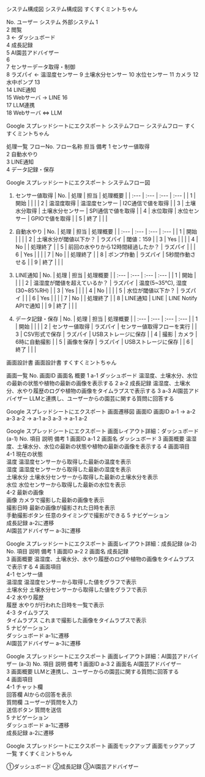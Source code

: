 システム構成図
システム構成図
すくすくミントちゃん

No.	ユーザー		システム		外部システム
1					
2		閲覧			
3		←	ダッシュボード		
4			成長記録		
5			AI園芸アドバイザー		
6					
7				センサーデータ取得・制御	
8			ラズパイ	←	温湿度センサー
9					土壌水分センサー
10					水位センサー
11					カメラ
12					水中ポンプ
13					
14				LINE通知	
15			Webサーバ	→	LINE
16					
17				LLM連携	
18			Webサーバ	⇔	LLM

Google スプレッドシートにエクスポート
システムフロー
システムフロー
すくすくミントちゃん

処理一覧
フローNo.	フロー名称	担当	備考
1	センサー値取得		
2	自動水やり		
3	LINE通知		
4	データ記録・保存		

Google スプレッドシートにエクスポート
システムフロー図
1. センサー値取得
| No. | 処理 | 担当 | 処理概要 |
| :--- | :--- | :--- | :--- |
| 1 | 開始 | | |
| 2 | 温湿度取得 | 温湿度センサー | I2C通信で値を取得 |
| 3 | 土壌水分取得 | 土壌水分センサー | SPI通信で値を取得 |
| 4 | 水位取得 | 水位センサー | GPIOで値を取得 |
| 5 | 終了 | | |

2. 自動水やり
| No. | 処理 | 担当 | 処理概要 |
| :--- | :--- | :--- | :--- |
| 1 | 開始 | | |
| 2 | 土壌水分が閾値以下か？ | ラズパイ | 閾値：159 |
| 3 | Yes | | |
| 4 | No | | 処理終了 |
| 5 | 前回の水やりから12時間経過したか？ | ラズパイ | |
| 6 | Yes | | |
| 7 | No | | 処理終了 |
| 8 | ポンプ作動 | ラズパイ | 5秒間作動させる |
| 9 | 終了 | | |

3. LINE通知
| No. | 処理 | 担当 | 処理概要 |
| :--- | :--- | :--- | :--- |
| 1 | 開始 | | |
| 2 | 温湿度が閾値を超えているか？ | ラズパイ | 温度(5~35℃), 湿度(30~85%RH) |
| 3 | Yes | | |
| 4 | No | | |
| 5 | 水位が閾値以下か？ | ラズパイ | |
| 6 | Yes | | |
| 7 | No | | 処理終了 |
| 8 | LINE通知 | LINE | LINE Notify APIで通知 |
| 9 | 終了 | | |

4. データ記録・保存
| No. | 処理 | 担当 | 処理概要 |
| :--- | :--- | :--- | :--- |
| 1 | 開始 | | |
| 2 | センサー値取得 | ラズパイ | センサー値取得フローを実行 |
| 3 | CSV形式で保存 | ラズパイ | USBストレージに保存 |
| 4 | 撮影 | カメラ | 6時に自動撮影 |
| 5 | 画像を保存 | ラズパイ | USBストレージに保存 |
| 6 | 終了 | | |

画面設計書
画面設計書
すくすくミントちゃん

画面一覧
No.	画面ID	画面名	概要
1	a-1	ダッシュボード	温湿度、土壌水分、水位の最新の状態や植物の最新の画像を表示する
2	a-2	成長記録	温湿度、土壌水分、水やり履歴のログや植物の画像をタイムラプスで表示する
3	a-3	AI園芸アドバイザー	LLMと連携し、ユーザーからの園芸に関する質問に回答する

Google スプレッドシートにエクスポート
画面遷移図
画面ID		画面ID
a-1	→	a-2
a-3
a-2	→	a-1
a-3
a-3	→	a-1
a-2

Google スプレッドシートにエクスポート
画面レイアウト詳細：ダッシュボード (a-1)
No.	項目	説明	備考
1	画面ID	a-1	
2	画面名	ダッシュボード	
3	画面概要	温湿度、土壌水分、水位の最新の状態や植物の最新の画像を表示する	
4	画面項目		
4-1	現在の状態		
温度	温湿度センサーから取得した最新の温度を表示	
湿度	温湿度センサーから取得した最新の湿度を表示	
土壌水分	土壌水分センサーから取得した最新の土壌水分を表示	
水位	水位センサーから取得した最新の水位を表示	
4-2	最新の画像		
画像	カメラで撮影した最新の画像を表示	
撮影日時	最新の画像が撮影された日時を表示	
手動撮影ボタン	任意のタイミングで撮影ができる	
5	ナビゲーション		
成長記録	a-2に遷移	
AI園芸アドバイザー	a-3に遷移	

Google スプレッドシートにエクスポート
画面レイアウト詳細：成長記録 (a-2)
No.	項目	説明	備考
1	画面ID	a-2	
2	画面名	成長記録	
3	画面概要	温湿度、土壌水分、水やり履歴のログや植物の画像をタイムラプスで表示する	
4	画面項目		
4-1	センサー値		
温湿度	温湿度センサーから取得した値をグラフで表示	
土壌水分	土壌水分センサーから取得した値をグラフで表示	
4-2	水やり履歴		
履歴	水やりが行われた日時を一覧で表示	
4-3	タイムラプス		
タイムラプス	これまで撮影した画像をタイムラプスで表示	
5	ナビゲーション		
ダッシュボード	a-1に遷移	
AI園芸アドバイザー	a-3に遷移	

Google スプレッドシートにエクスポート
画面レイアウト詳細：AI園芸アドバイザー (a-3)
No.	項目	説明	備考
1	画面ID	a-3	
2	画面名	AI園芸アドバイザー	
3	画面概要	LLMと連携し、ユーザーからの園芸に関する質問に回答する	
4	画面項目		
4-1	チャット欄		
回答欄	AIからの回答を表示	
質問欄	ユーザーが質問を入力	
送信ボタン	質問を送信	
5	ナビゲーション		
ダッシュボード	a-1に遷移	
成長記録	a-2に遷移	

Google スプレッドシートにエクスポート
画面モックアップ
画面モックアップ一覧
すくすくミントちゃん

①ダッシュボード
②成長記録
③AI園芸アドバイザー